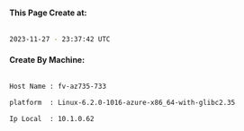 
   
#### This Page Create at:

```bash

2023-11-27 - 23:37:42 UTC

```

#### Create By Machine:

```bash

Host Name : fv-az735-733

platform  : Linux-6.2.0-1016-azure-x86_64-with-glibc2.35

Ip Local  : 10.1.0.62

```

